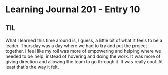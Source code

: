 # Learning Journal 201 - Entry 10

## TIL

What I learned this time around is, I guess, a little bit of what it feels to be a leader. Thursday was a day where we had to try and put the project together. I feel like my roll was more of empowering and helping where we needed to be help, instead of hovering and doing the work. It was more of giving direction and allowing the team to go through it. It was really cool. At least that's the way it felt.
